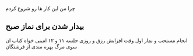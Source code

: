 چرا من این کار ها رو شروع کردم



بیدار شدن برای نماز صبح
------------
انجام مستحب و نماز اول وقت
افزایش رزق و روزی
جلسه ۱۱ و ۱۲ امینی خواه کتاب ان سوی مرگ
بهره مندی از فرشتگان
